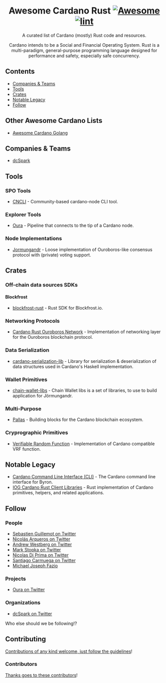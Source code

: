 <div align="center">

<!-- title -->

<!--lint ignore no-dead-urls -->
# Awesome Cardano Rust [![Awesome](https://awesome.re/badge.svg)](https://awesome.re) [![lint](https://github.com/2nd-Layer/awesome-cardano-rust/actions/workflows/lint.yaml/badge.svg)](https://github.com/2nd-Layer/awesome-cardano-rust/actions/workflows/lint.yaml)

<!-- subtitle -->

A curated list of Cardano (mostly) Rust code and resources.

<!-- image -->

<!-- <a href="" target="_blank" rel="noopener noreferrer">
  <img src="" />
</a> -->

<!-- description -->

Cardano intends to be a Social and Financial Operating System. Rust is a multi-paradigm, general-purpose programming language designed for performance and safety, especially safe concurrency.

</div>

<!-- TOC -->

## Contents

- [Companies & Teams](#companies--teams)
- [Tools](#tools)
- [Crates](#crates)
- [Notable Legacy](#notable-legacy)
- [Follow](#follow)

<!-- CONTENT -->

## Other Awesome Cardano Lists
- [Awesome Cardano Golang](https://github.com/2nd-Layer/awesome-cardano-golang)

## Companies & Teams

- [dcSpark](https://dcspark.io/)

## Tools

### SPO Tools
- [CNCLI](https://github.com/AndrewWestberg/cncli) - Community-based cardano-node CLI tool.

### Explorer Tools
- [Oura](https://github.com/txpipe/oura) - Pipeline that connects to the tip of a Cardano node.

### Node Implementations
- [Jormungandr](https://github.com/input-output-hk/jormungandr) - Loose implementation of Ouroboros-like consensus protocol with (private) voting support.

## Crates

### Off-chain data sources SDKs

#### Blockfrost
- [blockfrost-rust](https://github.com/blockfrost/blockfrost-rust) - Rust SDK for Blockfrost.io.

### Networking Protocols
- [Cardano Rust Ouroboros Network](https://github.com/2nd-Layer/rust-cardano-ouroboros-network) - Implementation of networking layer for the Ouroboros blockchain protocol.

### Data Serialization
- [cardano-serialization-lib](https://github.com/Emurgo/cardano-serialization-lib) - Library for serialization & deserialization of data structures used in Cardano's Haskell implementation.

### Wallet Primitives
- [chain-wallet-libs](https://github.com/input-output-hk/chain-wallet-libs) - Chain Wallet libs is a set of libraries, to use to build application for Jörmungandr.

### Multi-Purpose
- [Pallas](https://github.com/txpipe/pallas) - Building blocks for the Cardano blockchain ecosystem.

### Cryprographic Primitives
- [Verifiable Random Function](https://github.com/input-output-hk/vrf) - Implementation of Cardano compatible VRF function.

## Notable Legacy
- [Cardano Command Line Interface (CLI)](https://github.com/input-output-hk/cardano-cli) - The Cardano command line interface for Byron.
- [IOG Cardano Rust Client Libraries](https://github.com/input-output-hk/rust-cardano) - Rust implementation of Cardano primitives, helpers, and related applications.

<!-- END CONTENT -->

## Follow

<!-- list people worth following on social sites (Twitter, LinkedIn, GitHub, YouTube etc.) -->

### People
- [Sebastien Guillemot on Twitter](https://twitter.com/SebastienGllmt)
- [Nicolás Arqueros on Twitter](https://twitter.com/NicoArqueros)
- [Andrew Westberg on Twitter](https://twitter.com/amw7)
- [Mark Stopka on Twitter](https://twitter.com/LiberalMark)
- [Nicolas Di Prima on Twitter](https://twitter.com/nicolasdiprima)
- [Santiago Carmuega on Twitter](https://twitter.com/santicarmuega)
- [Michael Joseph Fazio](https://twitter.com/michael_fazio)

### Projects
- [Oura on Twitter](https://twitter.com/Oura_project)

### Organizations
- [dcSpark on Twitter](https://twitter.com/dcspark_io/)

Who else should we be following!?

## Contributing

[Contributions of any kind welcome, just follow the guidelines](contributing.md)!

### Contributors

[Thanks goes to these contributors](https://github.com/2nd-Layer/awesome-cardano-rust/graphs/contributors)!
